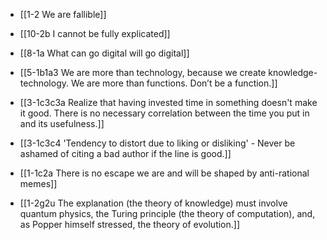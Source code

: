 - [[1-2 We are fallible]]
- [[10-2b I cannot be fully explicated]]
- [[8-1a What can go digital will go digital]]
- [[5-1b1a3 We are more than technology, because we create knowledge-technology. We are more than functions. Don’t be a function.]]

- [[3-1c3c3a Realize that having invested time in something doesn't make it good. There is no necessary correlation between the time you put in and its usefulness.]]
- [[3-1c3c4 'Tendency to distort due to liking or disliking' - Never be ashamed of citing a bad author if the line is good.]]

- [[1-1c2a There is no escape we are and will be shaped by anti-rational memes]]

- [[1-2g2u The explanation (the theory of knowledge) must involve quantum physics, the Turing principle (the theory of computation), and, as Popper himself stressed, the theory of evolution.]]
